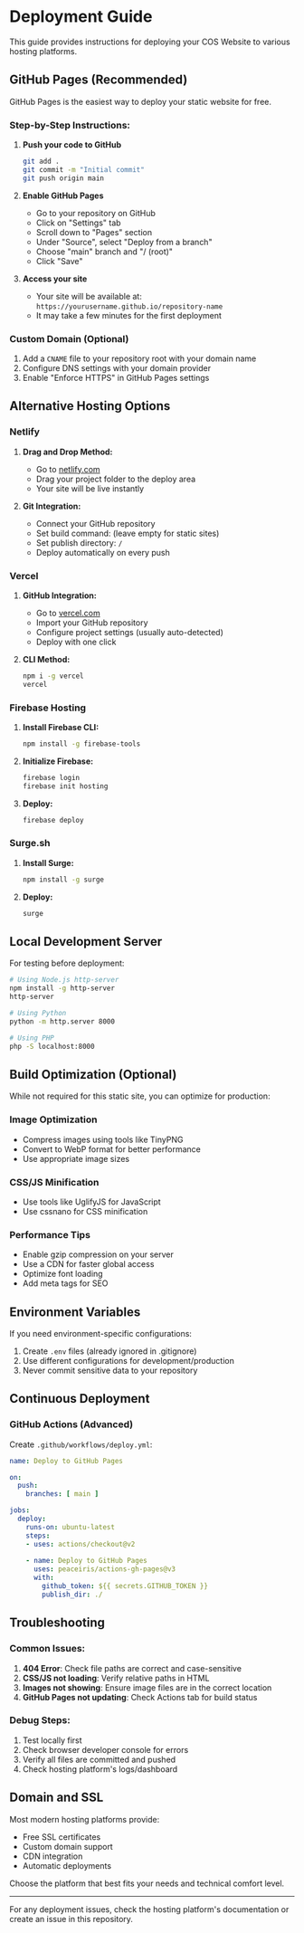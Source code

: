 # Deployment Guide

This guide provides instructions for deploying your COS Website to various hosting platforms.

## GitHub Pages (Recommended)

GitHub Pages is the easiest way to deploy your static website for free.

### Step-by-Step Instructions:

1. **Push your code to GitHub**
   ```bash
   git add .
   git commit -m "Initial commit"
   git push origin main
   ```

2. **Enable GitHub Pages**
   - Go to your repository on GitHub
   - Click on "Settings" tab
   - Scroll down to "Pages" section
   - Under "Source", select "Deploy from a branch"
   - Choose "main" branch and "/ (root)"
   - Click "Save"

3. **Access your site**
   - Your site will be available at: `https://yourusername.github.io/repository-name`
   - It may take a few minutes for the first deployment

### Custom Domain (Optional)
1. Add a `CNAME` file to your repository root with your domain name
2. Configure DNS settings with your domain provider
3. Enable "Enforce HTTPS" in GitHub Pages settings

## Alternative Hosting Options

### Netlify
1. **Drag and Drop Method:**
   - Go to [netlify.com](https://netlify.com)
   - Drag your project folder to the deploy area
   - Your site will be live instantly

2. **Git Integration:**
   - Connect your GitHub repository
   - Set build command: (leave empty for static sites)
   - Set publish directory: `/`
   - Deploy automatically on every push

### Vercel
1. **GitHub Integration:**
   - Go to [vercel.com](https://vercel.com)
   - Import your GitHub repository
   - Configure project settings (usually auto-detected)
   - Deploy with one click

2. **CLI Method:**
   ```bash
   npm i -g vercel
   vercel
   ```

### Firebase Hosting
1. **Install Firebase CLI:**
   ```bash
   npm install -g firebase-tools
   ```

2. **Initialize Firebase:**
   ```bash
   firebase login
   firebase init hosting
   ```

3. **Deploy:**
   ```bash
   firebase deploy
   ```

### Surge.sh
1. **Install Surge:**
   ```bash
   npm install -g surge
   ```

2. **Deploy:**
   ```bash
   surge
   ```

## Local Development Server

For testing before deployment:

```bash
# Using Node.js http-server
npm install -g http-server
http-server

# Using Python
python -m http.server 8000

# Using PHP
php -S localhost:8000
```

## Build Optimization (Optional)

While not required for this static site, you can optimize for production:

### Image Optimization
- Compress images using tools like TinyPNG
- Convert to WebP format for better performance
- Use appropriate image sizes

### CSS/JS Minification
- Use tools like UglifyJS for JavaScript
- Use cssnano for CSS minification

### Performance Tips
- Enable gzip compression on your server
- Use a CDN for faster global access
- Optimize font loading
- Add meta tags for SEO

## Environment Variables

If you need environment-specific configurations:

1. Create `.env` files (already ignored in .gitignore)
2. Use different configurations for development/production
3. Never commit sensitive data to your repository

## Continuous Deployment

### GitHub Actions (Advanced)
Create `.github/workflows/deploy.yml`:

```yaml
name: Deploy to GitHub Pages

on:
  push:
    branches: [ main ]

jobs:
  deploy:
    runs-on: ubuntu-latest
    steps:
    - uses: actions/checkout@v2
    
    - name: Deploy to GitHub Pages
      uses: peaceiris/actions-gh-pages@v3
      with:
        github_token: ${{ secrets.GITHUB_TOKEN }}
        publish_dir: ./
```

## Troubleshooting

### Common Issues:
1. **404 Error**: Check file paths are correct and case-sensitive
2. **CSS/JS not loading**: Verify relative paths in HTML
3. **Images not showing**: Ensure image files are in the correct location
4. **GitHub Pages not updating**: Check Actions tab for build status

### Debug Steps:
1. Test locally first
2. Check browser developer console for errors
3. Verify all files are committed and pushed
4. Check hosting platform's logs/dashboard

## Domain and SSL

Most modern hosting platforms provide:
- Free SSL certificates
- Custom domain support
- CDN integration
- Automatic deployments

Choose the platform that best fits your needs and technical comfort level.

---

For any deployment issues, check the hosting platform's documentation or create an issue in this repository.